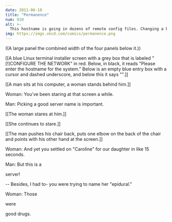 ```yaml
---
date: 2011-06-10
title: "Permanence"
num: 910
alt: >-
  This hostname is going in dozens of remote config files. Changing a kid's name is comparatively easy!
img: https://imgs.xkcd.com/comics/permanence.png
---
```

((A large panel the combined width of the four panels below it.))

[[A blue Linux terminal installer screen with a grey box that is labeled "[!]CONFIGURE THE NETWORK" in red. Below, in black, it reads "Please enter the hostname for the system." Below is an empty blue entry box with a cursor and dashed underscore, and below this it says "<GO BACK>".]]

[[A man sits at his computer, a woman stands behind him.]]

Woman: You've been staring at that screen a while.

Man: Picking a good server name is important.

[[The woman stares at him.]]

[[She continues to stare.]]

[[The man pushes his chair back, puts one elbow on the back of the chair and points with his other hand at the screen.]]

Woman: And yet you settled on "Caroline" for our daughter in like 15 seconds.

Man: But this is a 

server!

 -- Besides, I had to- you were trying to name her "epidural." 

Woman: Those 

were

 good drugs.

